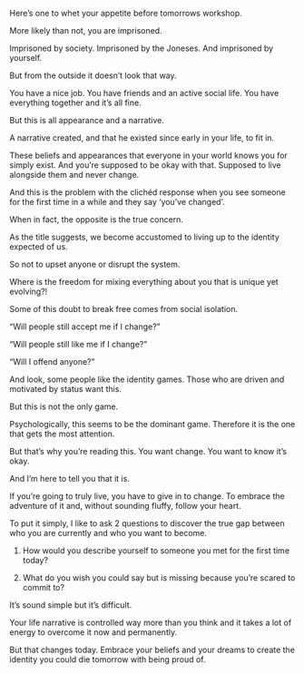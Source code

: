 Here’s one to whet your appetite before tomorrows workshop.

More likely than not, you are imprisoned.

Imprisoned by society. Imprisoned by the Joneses. And imprisoned by yourself.

But from the outside it doesn’t look that way.

You have a nice job. You have friends and an active social life. You have everything together and it’s all fine.

But this is all appearance and a narrative.

A narrative created, and that he existed since early in your life, to fit in.

These beliefs and appearances that everyone in your world knows you for simply exist. And you’re supposed to be okay
with that. Supposed to live alongside them and never change.

And this is the problem with the clichéd response when you see someone for the first time in a while and they say
‘you’ve changed’.

When in fact, the opposite is the true concern.

As the title suggests, we become accustomed to living up to the identity expected of us.

So not to upset anyone or disrupt the system.

Where is the freedom for mixing everything about you that is unique yet evolving?!

Some of this doubt to break free comes from social isolation.

“Will people still accept me if I change?”

“Will people still like me if I change?”

“Will I offend anyone?”

And look, some people like the identity games. Those who are driven and motivated by status want this.

But this is not the only game.

Psychologically, this seems to be the dominant game. Therefore it is the one that gets the most attention.

But that’s why you’re reading this. You want change. You want to know it’s okay.

And I’m here to tell you that it is.

If you’re going to truly live, you have to give in to change. To embrace the adventure of it and, without sounding
fluffy, follow your heart.

To put it simply, I like to ask 2 questions to discover the true gap between who you are currently and who you want to
become.

1. How would you describe yourself to someone you met for the first time today?

2. What do you wish you could say but is missing because you’re scared to commit to?

It’s sound simple but it’s difficult.

Your life narrative is controlled way more than you think and it takes a lot of energy to overcome it now and
permanently.

But that changes today. Embrace your beliefs and your dreams to create the identity you could die tomorrow with being
proud of.
